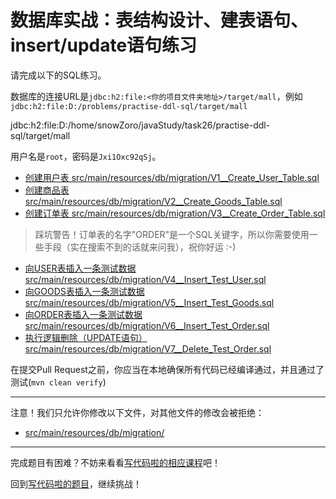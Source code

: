 # 数据库实战：表结构设计、建表语句、insert/update语句练习

请完成以下的SQL练习。

数据库的连接URL是`jdbc:h2:file:<你的项目文件夹地址>/target/mall`，例如`jdbc:h2:file:D:/problems/practise-ddl-sql/target/mall`


jdbc:h2:file:D:/home/snowZoro/javaStudy/task26/practise-ddl-sql/target/mall
 

用户名是`root`，密码是`Jxi1Oxc92qSj`。

- [创建用户表 src/main/resources/db/migration/V1__Create_User_Table.sql](https://github.com/hcsp/practise-ddl-sql/blob/master/src/main/resources/db/migration/V1__Create_User_Table.sql)
- [创建商品表 src/main/resources/db/migration/V2__Create_Goods_Table.sql](https://github.com/hcsp/practise-ddl-sql/blob/master/src/main/resources/db/migration/V2__Create_Goods_Table.sql)
- [创建订单表 src/main/resources/db/migration/V3__Create_Order_Table.sql](https://github.com/hcsp/practise-ddl-sql/blob/master/src/main/resources/db/migration/V3__Create_Order_Table.sql)

> 踩坑警告！订单表的名字"ORDER"是一个SQL关键字，所以你需要使用一些手段（实在搜索不到的话就来问我），祝你好运 :-)

- [向USER表插入一条测试数据 src/main/resources/db/migration/V4__Insert_Test_User.sql](https://github.com/hcsp/practise-ddl-sql/blob/master/src/main/resources/db/migration/V4__Insert_Test_User.sql)
- [向GOODS表插入一条测试数据 src/main/resources/db/migration/V5__Insert_Test_Goods.sql](https://github.com/hcsp/practise-ddl-sql/blob/master/src/main/resources/db/migration/V5__Insert_Test_Goods.sql)
- [向ORDER表插入一条测试数据 src/main/resources/db/migration/V6__Insert_Test_Order.sql](https://github.com/hcsp/practise-ddl-sql/blob/master/src/main/resources/db/migration/V6__Insert_Test_Order.sql)
- [执行逻辑删除（UPDATE语句） src/main/resources/db/migration/V7__Delete_Test_Order.sql](https://github.com/hcsp/practise-ddl-sql/blob/master/src/main/resources/db/migration/V7__Delete_Test_Order.sql)

在提交Pull Request之前，你应当在本地确保所有代码已经编译通过，并且通过了测试(`mvn clean verify`)

-----
注意！我们只允许你修改以下文件，对其他文件的修改会被拒绝：
- [src/main/resources/db/migration/](https://github.com/hcsp/practise-ddl-sql/blob/master/src/main/resources/db/migration/)
-----


完成题目有困难？不妨来看看[写代码啦的相应课程](https://xiedaimala.com/tasks/b3e0c817-65fc-4260-b745-832faabc822d)吧！

回到[写代码啦的题目](https://xiedaimala.com/tasks/b3e0c817-65fc-4260-b745-832faabc822d/quizzes/6774d08f-1767-4e7f-868b-4087e033dddd)，继续挑战！ 
